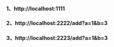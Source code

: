 #### 1、http://localhost:1111

#### 2、http://localhost:2222/add?a=1&b=3

#### 3、http://localhost:2223/add?a=1&b=3